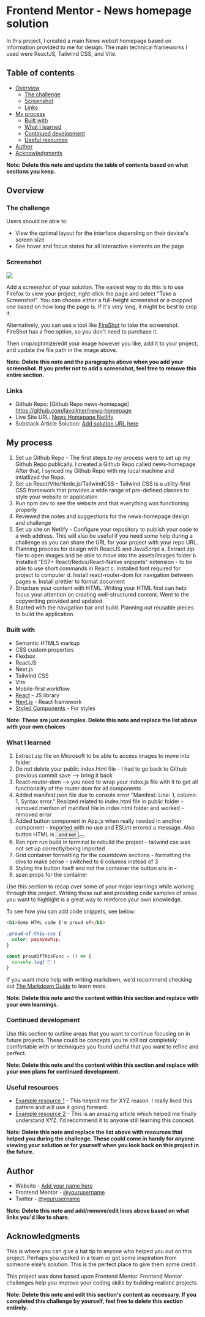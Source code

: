 # Frontend Mentor - News homepage solution

In this project, I created a main News websit homepage based on information provided to me for design. The main technical frameworks I used were ReactJS, Tailwind CSS, and Vite. 

## Table of contents

- [Overview](#overview)
  - [The challenge](#the-challenge)
  - [Screenshot](#screenshot)
  - [Links](#links)
- [My process](#my-process)
  - [Built with](#built-with)
  - [What I learned](#what-i-learned)
  - [Continued development](#continued-development)
  - [Useful resources](#useful-resources)
- [Author](#author)
- [Acknowledgments](#acknowledgments)

**Note: Delete this note and update the table of contents based on what sections you keep.**

## Overview

### The challenge

Users should be able to:

- View the optimal layout for the interface depending on their device's screen size
- See hover and focus states for all interactive elements on the page

### Screenshot

![](./screenshot.jpg)

Add a screenshot of your solution. The easiest way to do this is to use Firefox to view your project, right-click the page and select "Take a Screenshot". You can choose either a full-height screenshot or a cropped one based on how long the page is. If it's very long, it might be best to crop it.

Alternatively, you can use a tool like [FireShot](https://getfireshot.com/) to take the screenshot. FireShot has a free option, so you don't need to purchase it. 

Then crop/optimize/edit your image however you like, add it to your project, and update the file path in the image above.

**Note: Delete this note and the paragraphs above when you add your screenshot. If you prefer not to add a screenshot, feel free to remove this entire section.**

### Links

- Github Repo: [Github Repo news-homepage] https://github.com/lavollmer/news-homepage
- Live Site URL: [News Homepage Netlify](https://news-homepage-lauradev.netlify.app/)
- Substack Article Solution: [Add solution URL here](https://your-solution-url.com)

## My process

1. Set up Github Repo - The first steps to my process were to set up my Github Repo publically. I created a Github Repo called news-homepage. After that, I synced my Github Repo with my local machine and intiatlized the Repo. 
2. Set up React/Vite/Node.js/TailwindCSS - Tailwind CSS is a utility-first CSS framework that provides a wide range of pre-defined classes to style your website or application
3. Run npm dev to see the website and that everything was functioning properly
4. Reviewed the notes and suggestions for the news-homepage design and challenge
5. Set up site on Netlify - Configure your repository to publish your code to a web address. This will also be useful if you need some help during a challenge as you can share the URL for your project with your repo URL. 
6. Planning process for design with ReactJS and JavaScript
  a. Extract zip file to open images and be able to move into the assets/images folder
  b. Installed "ES7+ React/Redux/React-Native snippets" extension - to be able to use short commands in React
  c. Installed font required for project to computer
  d. Install react-router-dom for navigation between pages
  e. Install prettier to format document
7. Structure your content with HTML. Writing your HTML first can help focus your attention on creating well-structured content. Went to the copywriting provided and updated.
8. Started with the navigation bar and build. Planning out reusable pieces to build the application.

### Built with

- Semantic HTML5 markup
- CSS custom properties
- Flexbox
- ReactJS
- Next.js
- Tailwind CSS
- Vite
- Mobile-first workflow
- [React](https://reactjs.org/) - JS library
- [Next.js](https://nextjs.org/) - React framework
- [Styled Components](https://styled-components.com/) - For styles

**Note: These are just examples. Delete this note and replace the list above with your own choices**

### What I learned

1. Extract zip file on Microsoft to be able to access images to move into folder
2. Do not delete your public index.html file - I had to go back to Github previous commit save --> bring it back
3. React-router-dom --> you need to wrap your index.js file with it to get all functionality of the router dom for all components
4. Added manifest.json file due to console error "Manifest: Line: 1, column: 1, Syntax error." Realized related to index.html file in public folder - removed mention of manifest file in index.html folder and worked - removed error
5. Added button component in App.js when really needed in another component - imported with no use and ESLint errored a message. Also button HTML is <button> and not <Button>
6. Ran npm run build in terminal to rebuild the project - tailwind css was not set up correctly/being imported
7. Grid container formatting for the countdown sections - formatting the divs to make sense - switched to 6 columns instead of 3
8. Styling the button itself and not the container the button sits in - 
9. span props for the container

Use this section to recap over some of your major learnings while working through this project. Writing these out and providing code samples of areas you want to highlight is a great way to reinforce your own knowledge.

To see how you can add code snippets, see below:

```html
<h1>Some HTML code I'm proud of</h1>
```
```css
.proud-of-this-css {
  color: papayawhip;
}
```
```js
const proudOfThisFunc = () => {
  console.log('🎉')
}
```

If you want more help with writing markdown, we'd recommend checking out [The Markdown Guide](https://www.markdownguide.org/) to learn more.

**Note: Delete this note and the content within this section and replace with your own learnings.**

### Continued development

Use this section to outline areas that you want to continue focusing on in future projects. These could be concepts you're still not completely comfortable with or techniques you found useful that you want to refine and perfect.

**Note: Delete this note and the content within this section and replace with your own plans for continued development.**

### Useful resources

- [Example resource 1](https://www.example.com) - This helped me for XYZ reason. I really liked this pattern and will use it going forward.
- [Example resource 2](https://www.example.com) - This is an amazing article which helped me finally understand XYZ. I'd recommend it to anyone still learning this concept.

**Note: Delete this note and replace the list above with resources that helped you during the challenge. These could come in handy for anyone viewing your solution or for yourself when you look back on this project in the future.**

## Author

- Website - [Add your name here](https://www.your-site.com)
- Frontend Mentor - [@yourusername](https://www.frontendmentor.io/profile/yourusername)
- Twitter - [@yourusername](https://www.twitter.com/yourusername)

**Note: Delete this note and add/remove/edit lines above based on what links you'd like to share.**

## Acknowledgments

This is where you can give a hat tip to anyone who helped you out on this project. Perhaps you worked in a team or got some inspiration from someone else's solution. This is the perfect place to give them some credit.

This project was done based upon Frontend Mentor. Frontend Mentor challenges help you improve your coding skills by building realistic projects. 

**Note: Delete this note and edit this section's content as necessary. If you completed this challenge by yourself, feel free to delete this section entirely.**
